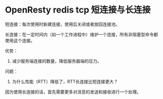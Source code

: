 # OpenResty redis tcp 短连接与长连接

短连接：每次使用时新建连接，使用后关闭或者放回连接池。

长连接：在一定时间内（如一个工作进程中）维护一个连接，所有非阻塞型命令都使用这个连接。

优势：

1. 减少服务端连接的数量，降低服务器端的压力。

问题：

1. 为什么性能（RTT）降低了，RTT长连接比短连接更大？

因为使用长连接的话，首先需要更多对消息的发送和接收进行一个处理。